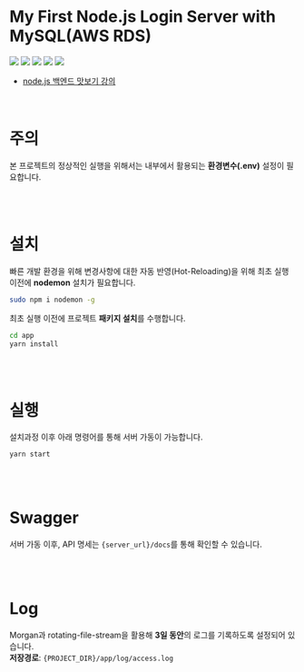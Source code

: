 # My First Node.js Login Server with MySQL(AWS RDS)

  <img src="https://img.shields.io/badge/Node.js-339933?style=flat-square&logo=Node.js&logoColor=white"/></a>
  <img src="https://img.shields.io/badge/MySQL-E6B91E?style=flat-square&logo=MySql&logoColor=white"/></a>
  <img src="https://img.shields.io/badge/aws-333664?style=flat-square&logo=amazon-aws&logoColor=white"/></a>
  <img src="https://img.shields.io/badge/JavaScript-ffb13b?style=flat-square&logo=javascript&logoColor=white"/></a>
  <img src="https://img.shields.io/badge/css-1572B6?style=flat-square&logo=css3&logoColor=white"/></a>
  
- [node.js 백엔드 맛보기 강의](https://www.youtube.com/playlist?list=PLSK4WsJ8JS4cQ-niGNum4bkK_THHOizTs)
<br>

# 주의

본 프로젝트의 정상적인 실행을 위해서는
내부에서 활용되는 **환경변수(.env)** 설정이 필요합니다.

<br><br>

# 설치

빠른 개발 환경을 위해 변경사항에 대한 자동 반영(Hot-Reloading)을 위해
최초 실행 이전에 **nodemon** 설치가 필요합니다.

```sh
sudo npm i nodemon -g
```

최초 실행 이전에 프로젝트 **패키지 설치**를 수행합니다.

```sh
cd app
yarn install
```

<br><br>

# 실행

설치과정 이후 아래 명령어를 통해 서버 가동이 가능합니다.


```sh
yarn start
```

<br><br>


# Swagger

서버 가동 이후, API 명세는 `{server_url}/docs`를 통해 확인할 수 있습니다.

<br><br>


# Log

Morgan과 rotating-file-stream을 활용해 **3일 동안**의 로그를 기록하도록 설정되어 있습니다.<br>
**저장경로**: `{PROJECT_DIR}/app/log/access.log`

<br><br>
